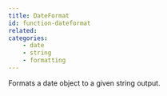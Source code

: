 ```yaml
---
title: DateFormat
id: function-dateformat
related:
categories:
    - date
    - string
    - formatting
---
```


Formats a date object to a given string output.